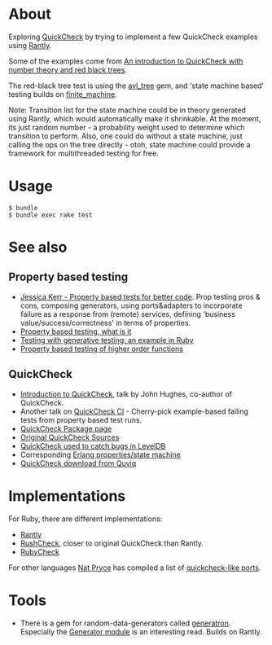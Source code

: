 # About

Exploring [QuickCheck](https://github.com/peter-murach/finite_machine)
by trying to implement a few QuickCheck examples using [Rantly](https://github.com/hayeah/rantly).

Some of the examples come from [An introduction to QuickCheck with number
theory and red black trees](http://matt.might.net/articles/quick-quickcheck/).

The red-black tree test is using the [avl_tree](https://github.com/nahi/avl_tree) gem,
and 'state machine based' testing builds on [finite_machine](https://github.com/peter-murach/finite_machine).

Note: Transition list for the state machine could be in theory generated using Rantly, which would
automatically make it shrinkable. At the moment, its just random number - a probability weight used
to determine which transition to perform. Also, one could do without a state machine, just calling
the ops on the tree directly - otoh, state machine could provide a framework for multithreaded testing for free.

# Usage

    $ bundle
    $ bundle exec rake test

# See also

## Property based testing

  * [Jessica Kerr - Property based tests for better code](https://www.youtube.com/watch?v=shngiiBfD80).
    Prop testing pros & cons,
    composing generators, using ports&adapters to incorporate failure as a
    response from (remote) services, defining 'business
    value/success/correctness' in terms of properties.
  * [Property based testing, what is it](http://blog.jessitron.com/2013/04/property-based-testing-what-is-it.html)
  * [Testing with generative testing: an example in Ruby](http://blog.jessitron.com/2014/09/tdd-with-generative-testing-example-in.html)
  * [Property based testing of higher order functions](http://blog.jessitron.com/2014/02/property-based-testing-of-higher-order.html)

## QuickCheck

  * [Introduction to QuickCheck](http://www.youtube.com/watch?v=zi0rHwfiX1Q), talk by John Hughes, co-author of QuickCheck.
  * Another talk on [QuickCheck CI](http://www.youtube.com/watch?v=gPFSZ8oKjco) - Cherry-pick example-based failing tests from
    property based test runs.
  * [QuickCheck Package page](http://hackage.haskell.org/package/QuickCheck)
  * [Original QuickCheck Sources](http://www.cse.chalmers.se/~rjmh/QuickCheck/QuickCheck.hs)
  * [QuickCheck used to catch bugs in LevelDB](https://raw.github.com/strangeloop/lambdajam2013/master/slides/Norton-QuickCheck.html)
  * Corresponding [Erlang properties/state machine](https://github.com/norton/lets/blob/master/test/qc/qc_leveldb.erl)
  * [QuickCheck download from Quviq](http://www.quviq.com/downloads/)


# Implementations

For Ruby, there are different implementations:

  * [Rantly](https://github.com/hayeah/rantly)
  * [RushCheck](https://github.com/IKEGAMIDaisuke/rushcheck), closer to original QuickCheck than Rantly.
  * [RubyCheck](https://github.com/mcandre/rubycheck)

For other languages [Nat Pryce](https://github.com/npryce) has compiled a list of [quickcheck-like ports](https://gist.github.com/npryce/4147916).

# Tools

  * There is a gem for random-data-generators called [generatron](https://github.com/jessitron/generatron). Especially
    the [Generator module](https://github.com/jessitron/generatron/blob/master/lib/generatron/generators.rb)
    is an interesting read. Builds on Rantly.
